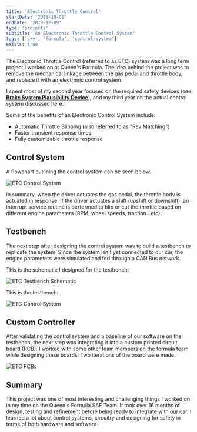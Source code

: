 ```yaml
---
title: 'Electronic Throttle Control'
startDate: '2018-10-01'
endDate: '2019-12-09'
type: 'projects'
subtitle: 'An Electronic Throttle Control System'
tags: ['c++', 'formula', 'control-system']
exists: true
---
```


The Electronic Throttle Control (referred to as ETC) system was a long term project I worked on at Queen's Formula. The idea behind the project was to remove the mechanical linkage between the gas pedal and throttle body, and replace it with an electronic control system. 

I spent most of my second year focused on the required safety devices (see <a href="/projects/bspd">**Brake System Plausibility Device**</a>), and my third year on the actual control system discussed here. 

Some of the benefits of an Electronic Control System include: 
- Automatic Throttle Blipping (also referred to as "Rev Matching")
- Faster transient response times
- Fully customizable throttle response

## Control System
A flowchart outlining the control system can be seen below. 

![ETC Control System](/projects/etc/controlsystem.PNG)

In summary, when the driver actuates the gas pedal, the throttle body is actuated in response. If the driver actuates a shift (upshift or downshift), an interrupt service routine is performed to blip or cut the throttle based on different engine parameters (RPM, wheel speeds, traction...etc). 

## Testbench
The next step after designing the control system was to build a testbench to replicate the system. Since the system isn't yet connected to our car, the engine parameters were simulated and fed through a CAN Bus network. 

This is the schematic I designed for the testbench: 

![ETC Testbench Schematic](/projects/etc/testbench_schematic.png)

This is the testbench:

![ETC Control System](/projects/etc/testbench.PNG)

## Custom Controller 
After validating the control system and a baseline of our software on the testbench, the next step was integrating it into a custom printed circuit board (PCB). 
I worked with some other team members on the formula team while designing these boards. Two iterations of the board were made. 

![ETC PCBs](/projects/etc/pcbs.PNG)

## Summary
This project was one of most interesting and challenging things I worked on in my time on the Queen's Formula SAE Team. 
It took over 16 months of design, testing and refinement before being ready to integrate with our car. 
I learned a lot about control systems, circuitry and designing for safety in terms of both hardware and software.